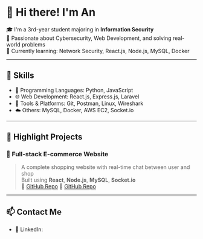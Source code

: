 # 👋 Hi there! I'm An

🎓 I'm a 3rd-year student majoring in **Information Security**  
🔐 Passionate about Cybersecurity, Web Development, and solving real-world problems  
🌱 Currently learning: Network Security, React.js, Node.js, MySQL, Docker  

---

## 💼 Skills

- 🧠 Programming Languages: Python, JavaScript  
- 🌐 Web Development: React.js, Express.js, Laravel  
- 🔧 Tools & Platforms: Git, Postman, Linux, Wireshark  
- ☁️ Others: MySQL, Docker, AWS EC2, Socket.io

---

## 🚀 Highlight Projects


### 🛒 Full-stack E-commerce Website
> A complete shopping website with real-time chat between user and shop  
> Built using **React**, **Node.js**, **MySQL**, **Socket.io**  
🔗 [GitHub Repo](https://github.com/thunww/Ecommerce-Fe.git)
🔗 [GitHub Repo](https://github.com/thunww/Ecommerce-Be.git)
---



## 📫 Contact Me


- 💼 LinkedIn: [](https://www.linkedin.com/in/van-an-nguyen-68270624a/)  
